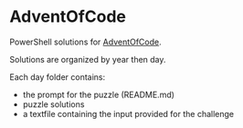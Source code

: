 # AdventOfCode

PowerShell solutions for [AdventOfCode](https://adventofcode.com).

Solutions are organized by year then day.  

Each day folder contains:
- the prompt for the puzzle (README.md)
- puzzle solutions
- a textfile containing the input provided for the challenge
